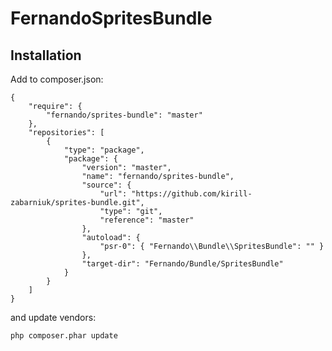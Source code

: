 FernandoSpritesBundle
=====================

Installation
------------

Add to composer.json:

    {
        "require": {
            "fernando/sprites-bundle": "master"
        },
        "repositories": [
            {
                "type": "package",
                "package": {
                    "version": "master",
                    "name": "fernando/sprites-bundle",
                    "source": {
                        "url": "https://github.com/kirill-zabarniuk/sprites-bundle.git",
                        "type": "git",
                        "reference": "master"
                    },
                    "autoload": {
                        "psr-0": { "Fernando\\Bundle\\SpritesBundle": "" }
                    },
                    "target-dir": "Fernando/Bundle/SpritesBundle"
                }
            }
        ]
    }

and update vendors:

    php composer.phar update
